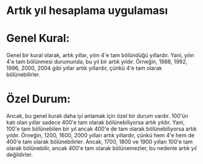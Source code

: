 # Artık yıl hesaplama uygulaması

# Genel Kural: 
Genel bir kural olarak, artık yıllar, yılın 4'e tam bölündüğü yıllardır. Yani, yılın 4'e tam bölünmesi durumunda, bu yıl bir artık yıldır. Örneğin, 1988, 1992, 1996, 2000, 2004 gibi yıllar artık yıllardır, çünkü 4'e tam olarak bölünebilirler.

# Özel Durum: 
Ancak, bu genel kuralı daha iyi anlamak için özel bir durum vardır. 
100'ün katı olan yıllar sadece 400'e tam olarak bölünebiliyorsa artık yıldır. 
Yani, 100'e tam bölünebilen bir yıl ancak 400'e de tam olarak bölünebiliyorsa artık yıldır. 
Örneğin, 1200, 1600, 2000 yılları artık yıllardır, çünkü hem 4'e hem de 400'e tam olarak bölünebilirler. 
Ancak, 1700, 1800 ve 1900 yılları 100'e tam olarak bölünebilir, 
ancak 400'e tam olarak bölünemezler, bu nedenle artık yıl değildirler.
